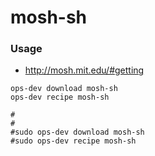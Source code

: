 # mosh-sh

### Usage

* http://mosh.mit.edu/#getting

```
ops-dev download mosh-sh
ops-dev recipe mosh-sh

#
#
#sudo ops-dev download mosh-sh
#sudo ops-dev recipe mosh-sh
```

